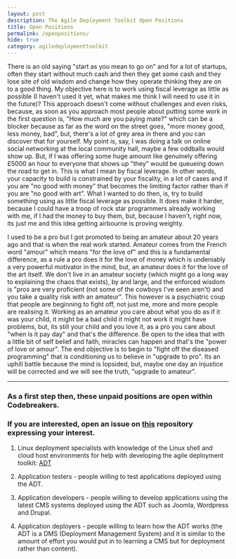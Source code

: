 ```yaml
---
layout: post
description: The Agile Deployment Toolkit Open Positions
title: Open Positions
permalink: /openpositions/
hide: true
category: agiledeploymenttoolkit
---
```


There is an old saying "start as you mean to go on" and for a lot of startups, often they start without much cash and then they get some cash and they lose site of old wisdom and change how they operate thinking they are on to a good thing.
My objective here is to work using fiscal leverage as little as possible (I haven't used it yet, what makes me think I will need to use it in the future)? This approach doesn't come without challenges and even risks, because, as soon as you approach most people about putting some work in the first question is, "How much are you paying mate?" which can be a blocker because as far as the word on the street goes, "more money good, less money, bad", but, there's a lot of grey area in there and you can discover that for yourself. My point is, say, I was doing a talk on online social networking at the local community hall, maybe a few oddballs would show up. But, if I was offering some huge amount like genuinely offering £5000 an hour to everyone that shows up "they" would be queueing down the road to get in. This is what I mean by fiscal leverage. In other words, your capacity to build is constrained by your fiscality, in a lot of cases and if you are "no good with money" that becomes the limiting factor rather than if you are "no good with art". What I wanted to do then, is, try to build something using as little fiscal leverage as possible. It does make it harder, because I could have a troop of rock star programmers already working with me, if I had the money to buy them, but, because I haven't, right now, its just me and this idea getting airbourne is proving weighty. 

I used to be a pro but I got promoted to being an amateur about 20 years ago and that is when the real work started. Amateur comes from the French word "amour" which means "for the love of" and this is a fundamental difference, as a rule a pro does it for the love of money which is undeniably a very powerful motivator in the mind, but, an amateur does it for the love of the art itself. We don't live in an amateur society (which might go a long way to explaining the chaos that exists), by and large, and the enforced wisdom is "pros are very proficient (not some of the cowboys I've seen aren't) and you take a quality risk with an amateur". This however is a psychiatric coup that people are beginning to fight off, not just me, more and more people are realising it. Working as an amateur you care about what you do as if it was your child, it might be a bad child it might not work it might have problems, but, its still your child and you love it, as a pro you care about "when is it pay day" and that's the difference. Be open to the idea that with a little bit of self belief and faith, miracles can happen and that's the "power of love or amour". The end objective is to begin to "fight off the diseased programming" that is conditioning us to believe in "upgrade to pro". Its an uphill battle because the mind is lopsided, but, maybe one day an injustice will be corrected and we will see the truth, "upgrade to amateur". 

------------------------

### As a first step then, these unpaid positions are open within Codebreakers.  

### If you are interested, open an issue on [this](https://github.com/agile-deployer/codebreakers/issues) repository expressing your interest. 

1) Linux deployment specialists with knowledge of the Linux shell and cloud host environments for help with developing the agile deployment toolkit: [ADT](https://www.github.com/agile-deployer)  

2) Application testers - people willing to test applications deployed using the ADT.  

3) Application developers - people willing to develop applications using the latest CMS systems deployed using the ADT such as Joomla, Wordpress and Drupal.  

4) Application deployers - people willing to learn how the ADT works (the ADT is a DMS (Deployment Management System) and it is similar to the amount of effort you would put in to learning a CMS but for deployment rather than content). 

